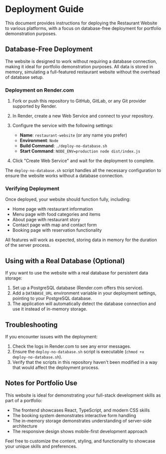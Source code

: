 # Deployment Guide

This document provides instructions for deploying the Restaurant Website to various platforms, with a focus on database-free deployment for portfolio demonstration purposes.

## Database-Free Deployment

The website is designed to work without requiring a database connection, making it ideal for portfolio demonstration purposes. All data is stored in memory, simulating a full-featured restaurant website without the overhead of database setup.

### Deployment on Render.com

1. Fork or push this repository to GitHub, GitLab, or any Git provider supported by Render.
2. In Render, create a new Web Service and connect to your repository.
3. Configure the service with the following settings:

   - **Name**: `restaurant-website` (or any name you prefer)
   - **Environment**: `Node`
   - **Build Command**: `./deploy-no-database.sh`
   - **Start Command**: `NODE_ENV=production node dist/index.js`

4. Click "Create Web Service" and wait for the deployment to complete.

The `deploy-no-database.sh` script handles all the necessary configuration to ensure the website works without a database connection.

### Verifying Deployment

Once deployed, your website should function fully, including:
- Home page with restaurant information
- Menu page with food categories and items
- About page with restaurant story
- Contact page with map and contact form
- Booking page with reservation functionality

All features will work as expected, storing data in memory for the duration of the server process.

## Using with a Real Database (Optional)

If you want to use the website with a real database for persistent data storage:

1. Set up a PostgreSQL database (Render.com offers this service).
2. Add a `DATABASE_URL` environment variable in your deployment settings, pointing to your PostgreSQL database.
3. The application will automatically detect the database connection and use it instead of in-memory storage.

## Troubleshooting

If you encounter issues with the deployment:

1. Check the logs in Render.com to see any error messages.
2. Ensure the `deploy-no-database.sh` script is executable (`chmod +x deploy-no-database.sh`).
3. Verify that the scripts in this repository haven't been modified in a way that would affect the deployment process.

## Notes for Portfolio Use

This website is ideal for demonstrating your full-stack development skills as part of a portfolio:

- The frontend showcases React, TypeScript, and modern CSS skills
- The booking system demonstrates interactive form handling
- The in-memory storage demonstrates understanding of server-side architecture
- The responsive design shows mobile-first development approach

Feel free to customize the content, styling, and functionality to showcase your unique skills and preferences.